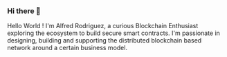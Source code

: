 ### Hi there 👋

<!--
**alfredrodriguez98/alfredrodriguez98** is a ✨ _special_ ✨ repository because its `README.md` (this file) appears on your GitHub profile.

Here are some ideas to get you started:

- 🔭 I’m currently working on ...
- 🌱 I’m currently learning ...
- 👯 I’m looking to collaborate on ...
- 🤔 I’m looking for help with ...
- 💬 Ask me about ...
- 📫 How to reach me: ...
- 😄 Pronouns: ...
- ⚡ Fun fact: ...
-->
Hello World ! I'm Alfred Rodriguez, a curious Blockchain Enthusiast exploring the ecosystem to build secure smart contracts. I'm passionate in designing, building and supporting the distributed blockchain based network around a certain business model. 
